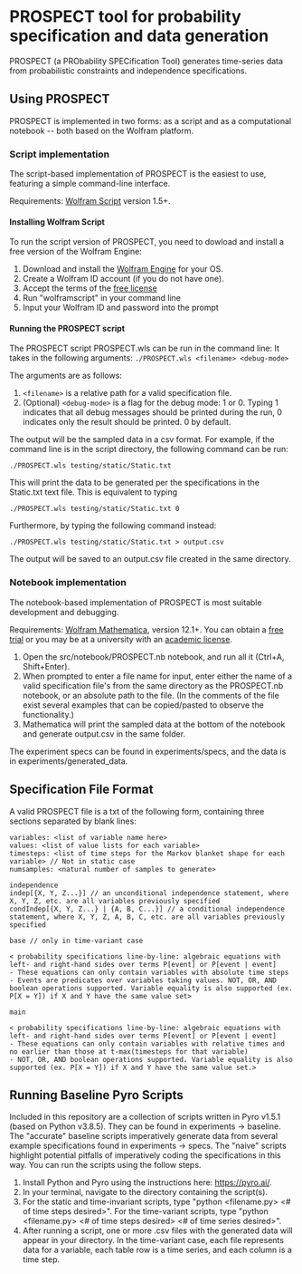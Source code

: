 # PROSPECT tool for probability specification and data generation
PROSPECT (a PRObability SPECification Tool) generates time-series data from probabilistic constraints and independence specifications.

## Using PROSPECT

PROSPECT is implemented in two forms: as a script and as a computational notebook -- both based on the Wolfram platform. 

### Script implementation

The script-based implementation of PROSPECT is the easiest to use, featuring a simple command-line interface. 

Requirements: [Wolfram Script](https://www.wolfram.com/wolframscript/) version 1.5+. 

#### Installing Wolfram Script

To run the script version of PROSPECT, you need to dowload and install a free version of the Wolfram Engine: 

1) Download and install the [Wolfram Engine](https://www.wolfram.com/engine/) for your OS. 
2) Create a Wolfram ID account (if you do not have one). 
3) Accept the terms of the [free license](https://www.wolfram.com/engine/free-license)
4) Run "wolframscript" in your command line
5) Input your Wolfram ID and password into the prompt

#### Running the PROSPECT script

The PROSPECT script PROSPECT.wls can be run in the command line: It takes in the following arguments: ```
./PROSPECT.wls <filename> <debug-mode> ```

The arguments are as follows: 
1) ```<filename>``` is a relative path for a valid specification file. 
2) (Optional) ``` <debug-mode> ``` is a flag for the debug mode: 1 or 0. Typing 1 indicates that all debug messages should be printed during the run, 0 indicates only the result should be printed. 0 by default.

The output will be the sampled data in a csv format. For example, if the command line is in the script directory, the following command can be run:
```
./PROSPECT.wls testing/static/Static.txt
```
This will print the data to be generated per the specifications in the Static.txt text file. This is equivalent to typing
```
./PROSPECT.wls testing/static/Static.txt 0
```
Furthermore, by typing the following command instead:
```
./PROSPECT.wls testing/static/Static.txt > output.csv
```
The output will be saved to an output.csv file created in the same directory.

### Notebook implementation
The notebook-based implementation of PROSPECT is most suitable development and debugging. 

Requirements: [Wolfram Mathematica](https://www.wolfram.com/mathematica/), version 12.1+. You can obtain a [free trial](https://www.wolfram.com/mathematica/trial/) or you may be at a university with an [academic license](https://www.wolfram.com/mathematica/pricing/colleges-universities/).

1) Open the src/notebook/PROSPECT.nb notebook, and run all it (Ctrl+A, Shift+Enter).
2) When prompted to enter a file name for input, enter either the name of a valid specification file's from the same directory as the PROSPECT.nb notebook, or an absolute path to the file. (In the comments of the file exist several examples that can be copied/pasted to observe the functionality.)
3) Mathematica will print the sampled data at the bottom of the notebook and generate output.csv in the same folder.

The experiment specs can be found in experiments/specs, and the data is in experiments/generated_data.

## Specification File Format

A valid PROSPECT file is a txt of the following form, containing three sections separated by blank lines:

```casetype: <one of "static", "timeinvariant", or "timevariant">  
variables: <list of variable name here>  
values: <list of value lists for each variable>  
timesteps: <list of time steps for the Markov blanket shape for each variable> // Not in static case  
numsamples: <natural number of samples to generate>  

independence  
indep[{X, Y, Z...}] // an unconditional independence statement, where X, Y, Z, etc. are all variables previously specified  
condIndep[{X, Y, Z...} | {A, B, C...}] // a conditional independence statement, where X, Y, Z, A, B, C, etc. are all variables previously specified

base // only in time-variant case

< probability specifications line-by-line: algebraic equations with left- and right-hand sides over terms P[event] or P[event | event]  
- These equations can only contain variables with absolute time steps
- Events are predicates over variables taking values. NOT, OR, AND boolean operations supported. Variable equality is also supported (ex. P[X = Y]) if X and Y have the same value set>

main

< probability specifications line-by-line: algebraic equations with left- and right-hand sides over terms P[event] or P[event | event]  
- These equations can only contain variables with relative times and no earlier than those at t-max(timesteps for that variable)
- NOT, OR, AND boolean operations supported. Variable equality is also supported (ex. P[X = Y]) if X and Y have the same value set.>
```

## Running Baseline Pyro Scripts
Included in this repository are a collection of scripts written in Pyro v1.5.1 (based on Python v3.8.5). They can be found in experiments -> baseline. The "accurate" baseline scripts imperatively generate data from several example specifications found in experiments -> specs. The "naive" scripts highlight potential pitfalls of imperatively coding the specifications in this way. You can run the scripts using the follow steps.
1) Install Python and Pyro using the instructions here: https://pyro.ai/.
2) In your terminal, navigate to the directory containing the script(s).
3) For the static and time-invariant scripts, type "python <filename.py> <# of time steps desired>". For the time-variant scripts, type "python <filename.py> <# of time steps desired> <# of time series desired>".
4) After running a script, one or more .csv files with the generated data will appear in your directory. In the time-variant case, each file represents data for a variable, each table row is a time series, and each column is a time step.
